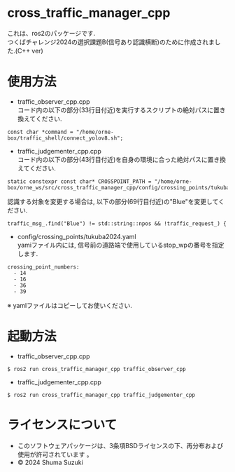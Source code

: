 # cross_traffic_manager_cpp
これは、ros2のパッケージです.  
つくばチャレンジ2024の選択課題B(信号あり認識横断)のために作成されました.(C++ ver)

# 使用方法
* traffic_observer_cpp.cpp  
コード内の以下の部分(33行目付近)を実行するスクリプトの絶対パスに置き換えてください.
```
const char *command = "/home/orne-box/traffic_shell/connect_yolov8.sh";
```
* traffic_judgementer_cpp.cpp  
コード内の以下の部分(43行目付近)を自身の環境に合った絶対パスに置き換えてください.
```
static constexpr const char* CROSSPOINT_PATH = "/home/orne-box/orne_ws/src/cross_traffic_manager_cpp/config/crossing_points/tukuba2024.yaml";
```
認識する対象を変更する場合は, 以下の部分(69行目付近)の"Blue"を変更してください.
```
traffic_msg_.find("Blue") != std::string::npos && !traffic_request_) {
```

* config/crossing_points/tukuba2024.yaml  
yamiファイル内には, 信号前の道路端で使用しているstop_wpの番号を指定します.
```
crossing_point_numbers:
  - 14
  - 16
  - 36
  - 39
```
※  yamlファイルはコピーしてお使いください.
# 起動方法

* traffic_observer_cpp.cpp
```
$ ros2 run cross_traffic_manager_cpp traffic_observer_cpp
```
* traffic_judgementer_cpp.cpp
```
$ ros2 run cross_traffic_manager_cpp traffic_judgementer_cpp
```


# ライセンスについて
* このソフトウェアパッケージは、3条項BSDライセンスの下、再分布および使用が許可されています
。
* © 2024 Shuma Suzuki
